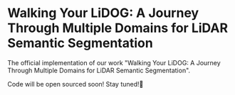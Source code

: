 # Walking Your LiDOG: A Journey Through Multiple Domains for LiDAR Semantic Segmentation

The official implementation of our work "Walking Your LiDOG: A Journey Through Multiple Domains for LiDAR Semantic Segmentation".

Code will be open sourced soon! Stay tuned!🐶
